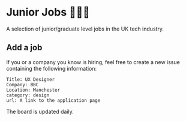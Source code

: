 # Junior Jobs 🤘🤖🚀

A selection of junior/graduate level jobs in the UK tech industry.

## Add a job

If you or a company you know is hiring, feel free to create a new issue containing the following information:

```
Title: UX Designer
Company: BBC
Location: Manchester
category: design
url: A link to the application page
```

The board is updated daily.
